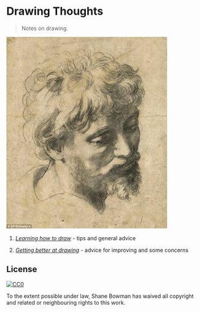 
# Drawing Thoughts

> Notes on drawing.

![Head of an Apostle - Raphael Sanzio](head-of-an-apostle.jpg)

1. *[Learning how to draw](learning-to-draw.md)* - tips and general advice

2. *[Getting better at drawing](getting-better-at-drawing.md)* - advice for improving and some concerns

## License

[![CC0](http://i.creativecommons.org/p/zero/1.0/88x31.png)](http://creativecommons.org/publicdomain/zero/1.0/)

To the extent possible under law, Shane Bowman has waived all copyright and related or neighbouring rights to this work.

